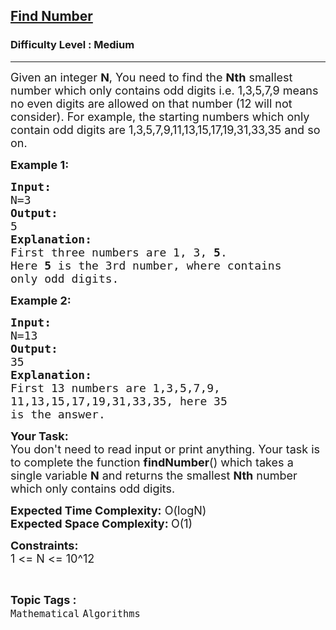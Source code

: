 <h2><a href="https://practice.geeksforgeeks.org/problems/35bff0ee40090b092e97b02f649085bf1390cc67/1">Find Number</a></h2><h3>Difficulty Level : Medium</h3><hr><div class="problems_problem_content__Xm_eO" bis_skin_checked="1"><p><span style="font-size:18px">Given an integer <strong>N</strong>, You need to find the <strong>Nth</strong> smallest number which only contains odd digits i.e. 1,3,5,7,9 means no even digits are allowed on that number (12 will not consider). For example, the starting numbers which only contain odd digits are 1,3,5,7,9,11,13,15,17,19,31,33,35&nbsp;and so on.</span></p>

<p><strong><span style="font-size:18px">Example 1:</span></strong></p>

<pre><span style="font-size:18px"><strong>Input:</strong>
N=3</span>
<span style="font-size:18px"><strong>Output:</strong>
5</span>
<span style="font-size:18px"><strong>Explanation:</strong>
First three numbers are 1, 3, <strong>5</strong>.
Here <strong>5</strong> is the 3rd number, where contains
only odd digits.</span>
</pre>

<p><strong><span style="font-size:18px">Example 2:</span></strong></p>

<pre><span style="font-size:18px"><strong>Input:</strong>
N=13</span>
<span style="font-size:18px"><strong>Output:</strong>
35</span>
<span style="font-size:18px"><strong>Explanation:</strong>
First 13 numbers are 1,3,5,7,9,
11,13,15,17,19,31,33,35, here 35 
is the answer.</span>
</pre>

<p><span style="font-size:18px"><strong>Your Task:</strong><br>
You don't need to read input or print anything. Your task is to complete the function <strong>findNumber</strong>() which takes a single variable <strong>N</strong> and returns the smallest <strong>Nth</strong> number which only contains odd digits.</span></p>

<p><span style="font-size:18px"><strong>Expected Time Complexity:</strong> O(logN)<br>
<strong>Expected Space Complexity: </strong>O(1)</span></p>

<p><span style="font-size:18px"><strong>Constraints:</strong><br>
1 &lt;= N &lt;= 10^12</span></p>
</div><br><p><span style=font-size:18px><strong>Topic Tags : </strong><br><code>Mathematical</code>&nbsp;<code>Algorithms</code>&nbsp;